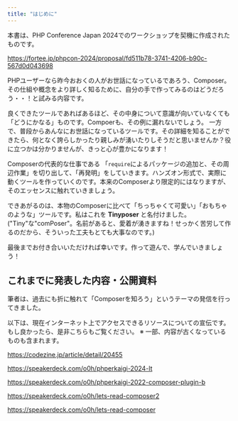 ```yaml
---
title: "はじめに"
---
```


本書は、PHP Conference Japan 2024でのワークショップを契機に作成されたものです。

https://fortee.jp/phpcon-2024/proposal/fd511b78-3741-4206-b90c-567d0d043698

PHPユーザーなら昨今おおくの人がお世話になっているであろう、Composer。その仕組や概念をより詳しく知るために、自分の手で作ってみるのはどうだろう・・！と試みる内容です。

良くできたツールであればあるほど、その中身について意識が向いていなくても「どうにかなる」ものです。Compoerも、その例に漏れないでしょう。
一方で、普段からあんなにお世話になっているツールです。その詳細を知ることができたら、何となく誇らしかったり親しみが湧いたりしそうだと思いませんか？役に立つかは分かりませんが、きっと心が豊かになります！

Composerの代表的な仕事である 「`require`によるパッケージの追加と、その周辺作業」を切り出して、「再発明」をしていきます。ハンズオン形式で、実際に動くツールを作っていくのです。本来のComposerより限定的にはなりますが、そのエッセンスに触れていきましょう。

できあがるのは、本物のComposerに比べて「ちっちゃくて可愛い」「おもちゃのような」ツールです。私はこれを **Tinyposer** と名付けました。("Tiny"な"comPoser"。名前があると、愛着が湧きますね！せっかく苦労して作るのだから、そういった工夫もとても大事なのです。)

最後までお付き合いいただければ幸いです。作って遊んで、学んでいきましょう！

## これまでに発表した内容・公開資料

筆者は、過去にも折に触れて「Composerを知ろう」というテーマの発信を行ってきました。

以下は、現在インターネット上でアクセスできるリソースについての宣伝です。
もし良かったら、是非こちらもご覧ください。
※ 一部、内容が古くなっているものも含まれます。

https://codezine.jp/article/detail/20455

https://speakerdeck.com/o0h/phperkaigi-2024-lt

https://speakerdeck.com/o0h/phperkaigi-2022-composer-plugin-b

https://speakerdeck.com/o0h/lets-read-composer2

https://speakerdeck.com/o0h/lets-read-composer

